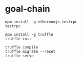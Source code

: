# goal-chain

```
npm install -g ethereumjs-testrpc
testrpc

npm install -g truffle
truffle init

truffle compile
truffle migrate --reset
truffle serve
```

<!--
const goal = Goal.deployed();

goal.createGoal(123,123,123,123,0, {from:accounts[0], gas: 3000000}).then(console.log)
-->